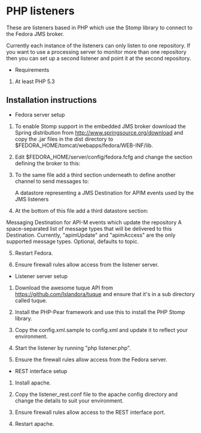 PHP listeners
=============

These are listeners based in PHP which use the Stomp library to connect to the Fedora JMS broker. 

Currently each instance of the listeners can only listen to one repository. If you want to use a 
processing server to monitor more than one repository then you can set up a second listener and 
point it at the second repository.

 - Requirements

1. At least PHP 5.3

Installation instructions
-------------------------

 - Fedora server setup

1. To enable Stomp support in the embedded JMS broker download the Spring distribution from http://www.springsource.org/download and copy the .jar files in the dist directory to $FEDORA_HOME/tomcat/webapps/fedora/WEB-INF/lib.

2. Edit $FEDORA_HOME/server/config/fedora.fcfg and change the section defining the broker to this:

    <param name="java.naming.provider.url" value="vm:(broker:(tcp://localhost:61616,stomp://localhost:61613))"/>

3. To the same file add a third section underneath to define another channel to send messages to:

    <param name="datastore3" value="apimListenerMessages">
      <comment>A datastore representing a JMS Destination for APIM events used by the JMS listeners</comment>
    </param>

4. At the bottom of this file add a third datastore section:

  <datastore id="apimListenerMessages">
    <comment>Messaging Destination for API-M events which update the repository</comment>
    <param name="messageTypes" value="apimUpdate">
      <comment>A space-separated list of message types that will be
            delivered to this Destination. Currently, &quot;apimUpdate&quot; and
            &quot;apimAccess&quot; are the only supported message types.</comment>
    </param>
    <param name="name" value="listener.update"/>
    <param name="type" value="queue">
      <comment>Optional, defaults to topic.</comment>
    </param>
  </datastore>

5. Restart Fedora.

6. Ensure firewall rules allow access from the listener server.


 - Listener server setup

1. Download the awesome tuque API from https://github.com/Islandora/tuque and ensure that it's in a sub directory called tuque.

2. Install the PHP-Pear framework and use this to install the PHP Stomp library.

3. Copy the config.xml.sample to config.xml and update it to reflect your environment.

4. Start the listener by running "php listener.php".

5. Ensure the firewall rules allow access from the Fedora server.


 - REST interface setup

1. Install apache.

2. Copy the listener_rest.conf file to the apache config directory and change the details to suit your environment.

3. Ensure firewall rules allow access to the REST interface port.

4. Restart apache.